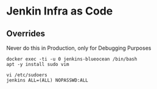 # Jenkin Infra as Code

## Overrides
Never do this in Production, only for Debugging Purposes 
``` 
docker exec -ti -u 0 jenkins-blueocean /bin/bash      
apt -y install sudo vim

vi /etc/sudoers
jenkins ALL=(ALL) NOPASSWD:ALL
```